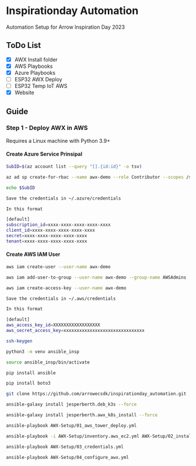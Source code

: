 # Inspirationday Automation

Automation Setup for Arrow Inspiration Day 2023

## ToDo List

- [x] AWX Install folder
- [x] AWS Playbooks
- [x] Azure Playbooks
- [ ] ESP32 AWX Deploy
- [ ] ESP32 Temp IoT AWS
- [x] Website

## Guide

### Step 1 - Deploy AWX in AWS

Requires a Linux machine with Python 3.9+

#### Create Azure Service Prinsipal

```bash
SubID=$(az account list --query "[].{id:id}" -o tsv)

az ad sp create-for-rbac --name awx-demo --role Contributor --scopes /subscriptions/$SubID

echo $SubID

Save the credentials in ~/.azure/credentials

In this format

[default]
subscription_id=xxxx-xxxx-xxxx-xxxx-xxxx
client_id=xxxx-xxxx-xxxx-xxxx-xxxx
secret=xxxx-xxxx-xxxx-xxxx-xxxx
tenant=xxxx-xxxx-xxxx-xxxx-xxxx
```

#### Create AWS IAM User

```bash
aws iam create-user --user-name awx-demo

aws iam add-user-to-group --user-name awx-demo --group-name AWSAdmins

aws iam create-access-key --user-name awx-demo

Save the credentials in ~/.aws/credentials

In this format

[default]
aws_access_key_id=XXXXXXXXXXXXXXXXXX
aws_secret_access_key=xxxxxxxxxxxxxxxxxxxxxxxxxxxxxxx

```

```bash
ssh-keygen

python3 -m venv ansible_insp

source ansible_insp/bin/activate

pip install ansible

pip install boto3

git clone https://github.com/arrowecsdk/inspirationday_automation.git

ansible-galaxy install jesperberth.deb_k3s --force

ansible-galaxy install jesperberth.awx_k8s_install --force

ansible-playbook AWX-Setup/01_aws_tower_deploy.yml

ansible-playbook -i AWX-Setup/inventory.aws_ec2.yml AWX-Setup/02_install_awx_ec2.yml

ansible-playbook AWX-Setup/03_credentials.yml

ansible-playbook AWX-Setup/04_configure_awx.yml

```
